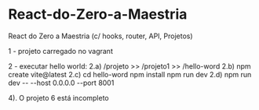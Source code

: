 # React-do-Zero-a-Maestria
React do Zero a Maestria (c/ hooks, router, API, Projetos)

1 - projeto carregado no vagrant

2 - executar hello world:
 2.a) /projeto >> /projeto1 >> /hello-word 
 2.b) npm create vite@latest
 2.c) cd hello-word
      npm install
      npm run dev
 2.d) npm run dev -- --host 0.0.0.0 --port 8001

 4). O projeto 6 está incompleto
